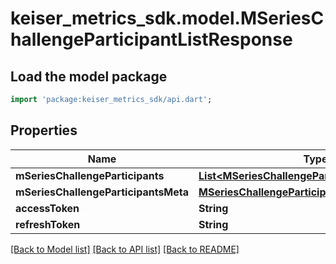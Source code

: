 # keiser_metrics_sdk.model.MSeriesChallengeParticipantListResponse

## Load the model package
```dart
import 'package:keiser_metrics_sdk/api.dart';
```

## Properties
Name | Type | Description | Notes
------------ | ------------- | ------------- | -------------
**mSeriesChallengeParticipants** | [**List&lt;MSeriesChallengeParticipantData&gt;**](MSeriesChallengeParticipantData.md) |  | 
**mSeriesChallengeParticipantsMeta** | [**MSeriesChallengeParticipantListResponseMeta**](MSeriesChallengeParticipantListResponseMeta.md) |  | 
**accessToken** | **String** |  | [optional] 
**refreshToken** | **String** |  | [optional] 

[[Back to Model list]](../README.md#documentation-for-models) [[Back to API list]](../README.md#documentation-for-api-endpoints) [[Back to README]](../README.md)



